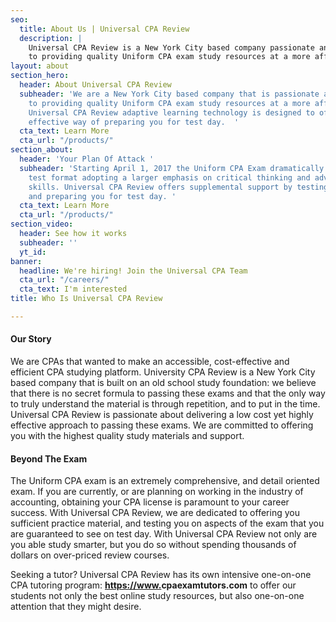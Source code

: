 ```yaml
---
seo:
  title: About Us | Universal CPA Review
  description: |
    Universal CPA Review is a New York City based company passionate and dedicated
    to providing quality Uniform CPA exam study resources at a more affordable price.
layout: about
section_hero:
  header: About Universal CPA Review
  subheader: 'We are a New York City based company that is passionate and dedicated
    to providing quality Uniform CPA exam study resources at a more affordable price.
    Universal CPA Review adaptive learning technology is designed to offer you a more
    effective way of preparing you for test day.  '
  cta_text: Learn More
  cta_url: "/products/"
section_about:
  header: 'Your Plan Of Attack '
  subheader: 'Starting April 1, 2017 the Uniform CPA Exam dramatically changed its
    test format adopting a larger emphasis on critical thinking and advanced order
    skills. Universal CPA Review offers supplemental support by testing your knowledge
    and preparing you for test day. '
  cta_text: Learn More
  cta_url: "/products/"
section_video:
  header: See how it works
  subheader: ''
  yt_id: 
banner:
  headline: We're hiring! Join the Universal CPA Team
  cta_url: "/careers/"
  cta_text: I'm interested
title: Who Is Universal CPA Review

---
```

#### Our Story

We are CPAs that wanted to make an accessible, cost-effective and efficient CPA studying platform. University CPA Review is a New York City based company that is built on an old school study foundation: we believe that there is no secret formula to passing these exams and that the only way to truly understand the material is through repetition, and to put in the time. Universal CPA Review is passionate about delivering a low cost yet highly effective approach to passing these exams. We are committed to offering you with the highest quality study materials and support.

#### Beyond The Exam

The Uniform CPA exam is an extremely comprehensive, and detail oriented exam. If you are currently, or are planning on working in the industry of accounting, obtaining your CPA license is paramount to your career success. With Universal CPA Review, we are dedicated to offering you sufficient practice material, and testing you on aspects of the exam that you are guaranteed to see on test day. With Universal CPA Review not only are you able study smarter, but you do so without spending thousands of dollars on over-priced review courses.

Seeking a tutor? Universal CPA Review has its own intensive one-on-one CPA tutoring program: [**https://www.**](https://www.myguruedge.com/cpa-tutor "MyGuru CPA Tutoring")**cpaexamtutors.com** to offer our students not only the best online study resources, but also one-on-one attention that they might desire.
